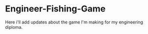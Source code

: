 # Engineer-Fishing-Game
Here i'll add updates about the game I'm making for my engineering diploma.
